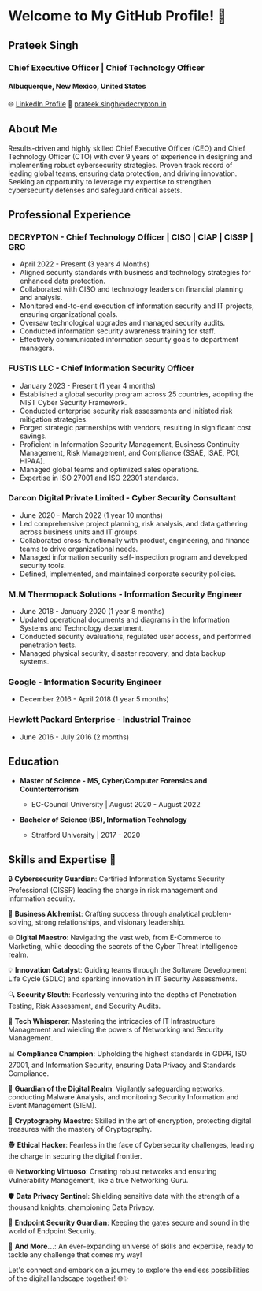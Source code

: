 # Welcome to My GitHub Profile! 👋

## Prateek Singh

### Chief Executive Officer | Chief Technology Officer 

#### Albuquerque, New Mexico, United States

🌐 [LinkedIn Profile](https://www.linkedin.com/in/psingh4772)
📧 prateek.singh@decrypton.in

## About Me

Results-driven and highly skilled Chief Executive Officer (CEO) and Chief Technology Officer (CTO) with over 9 years of experience in designing and implementing robust cybersecurity strategies. Proven track record of leading global teams, ensuring data protection, and driving innovation. Seeking an opportunity to leverage my expertise to strengthen cybersecurity defenses and safeguard critical assets.

## Professional Experience

### DECRYPTON - Chief Technology Officer | CISO | CIAP | CISSP | GRC
- April 2022 - Present (3 years 4 Months)
- Aligned security standards with business and technology strategies for enhanced data protection.
- Collaborated with CISO and technology leaders on financial planning and analysis.
- Monitored end-to-end execution of information security and IT projects, ensuring organizational goals.
- Oversaw technological upgrades and managed security audits.
- Conducted information security awareness training for staff.
- Effectively communicated information security goals to department managers.

### FUSTIS LLC - Chief Information Security Officer
- January 2023 - Present (1 year 4 months)
- Established a global security program across 25 countries, adopting the NIST Cyber Security Framework.
- Conducted enterprise security risk assessments and initiated risk mitigation strategies.
- Forged strategic partnerships with vendors, resulting in significant cost savings.
- Proficient in Information Security Management, Business Continuity Management, Risk Management, and Compliance (SSAE, ISAE, PCI, HIPAA).
- Managed global teams and optimized sales operations.
- Expertise in ISO 27001 and ISO 22301 standards.

### Darcon Digital Private Limited - Cyber Security Consultant
- June 2020 - March 2022 (1 year 10 months)
- Led comprehensive project planning, risk analysis, and data gathering across business units and IT groups.
- Collaborated cross-functionally with product, engineering, and finance teams to drive organizational needs.
- Managed information security self-inspection program and developed security tools.
- Defined, implemented, and maintained corporate security policies.

### M.M Thermopack Solutions - Information Security Engineer
- June 2018 - January 2020 (1 year 8 months)
- Updated operational documents and diagrams in the Information Systems and Technology department.
- Conducted security evaluations, regulated user access, and performed penetration tests.
- Managed physical security, disaster recovery, and data backup systems.

### Google - Information Security Engineer
- December 2016 - April 2018 (1 year 5 months)

### Hewlett Packard Enterprise - Industrial Trainee
- June 2016 - July 2016 (2 months)

## Education

- **Master of Science - MS, Cyber/Computer Forensics and Counterterrorism**
  - EC-Council University | August 2020 - August 2022

- **Bachelor of Science (BS), Information Technology**
  - Stratford University | 2017 - 2020

## Skills and Expertise 🚀

🔒 **Cybersecurity Guardian**: Certified Information Systems Security Professional (CISSP) leading the charge in risk management and information security.

💼 **Business Alchemist**: Crafting success through analytical problem-solving, strong relationships, and visionary leadership.

🌐 **Digital Maestro**: Navigating the vast web, from E-Commerce to Marketing, while decoding the secrets of the Cyber Threat Intelligence realm.

💡 **Innovation Catalyst**: Guiding teams through the Software Development Life Cycle (SDLC) and sparking innovation in IT Security Assessments.

🔍 **Security Sleuth**: Fearlessly venturing into the depths of Penetration Testing, Risk Assessment, and Security Audits.

🤖 **Tech Whisperer**: Mastering the intricacies of IT Infrastructure Management and wielding the powers of Networking and Security Management.

📊 **Compliance Champion**: Upholding the highest standards in GDPR, ISO 27001, and Information Security, ensuring Data Privacy and Standards Compliance.

👾 **Guardian of the Digital Realm**: Vigilantly safeguarding networks, conducting Malware Analysis, and monitoring Security Information and Event Management (SIEM).

🔑 **Cryptography Maestro**: Skilled in the art of encryption, protecting digital treasures with the mastery of Cryptography.

🕵️ **Ethical Hacker**: Fearless in the face of Cybersecurity challenges, leading the charge in securing the digital frontier.

🌐 **Networking Virtuoso**: Creating robust networks and ensuring Vulnerability Management, like a true Networking Guru.

🛡️ **Data Privacy Sentinel**: Shielding sensitive data with the strength of a thousand knights, championing Data Privacy.

🔐 **Endpoint Security Guardian**: Keeping the gates secure and sound in the world of Endpoint Security.

🌟 **And More...**: An ever-expanding universe of skills and expertise, ready to tackle any challenge that comes my way!

Let's connect and embark on a journey to explore the endless possibilities of the digital landscape together! 🌐✨

